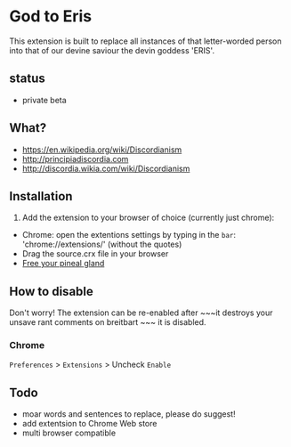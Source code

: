 # God to Eris

This extension is built to replace all instances of that letter-worded person into that 
of our devine saviour the devin goddess 'ERIS'. 

## status

* private beta

## What?
 
 * https://en.wikipedia.org/wiki/Discordianism
 * http://principiadiscordia.com
 * http://discordia.wikia.com/wiki/Discordianism

## Installation

1. Add the extension to your browser of choice (currently just chrome): 
  - Chrome: open the extentions settings by typing in the `bar`: 'chrome://extensions/' (without the quotes)
  - Drag the source.crx file in your browser
  - [Free your pineal gland](https://www.google.com/search?q=God)


## How to disable

Don't worry! The extension can be re-enabled after ~~~it destroys your unsave rant comments on breitbart ~~~ it is disabled.

### Chrome

`Preferences` > `Extensions` > Uncheck `Enable`

## Todo

* moar words and sentences to replace, please do suggest!
* add extentsion to Chrome Web store
* multi browser compatible
